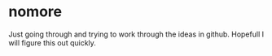 # nomore

Just going through and trying to work through the ideas in github.  Hopefull I will figure this out quickly.
